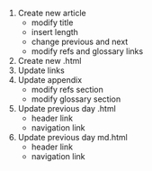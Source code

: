 1. Create new article
    * modify title
    * insert length
    * change previous and next
    * modify refs and glossary links
2. Create new .html
3. Update links
4. Update appendix
    * modify refs section
    * modify glossary section
5. Update previous day .html 
    * header link
    * navigation link
6. Update previous day md.html 
    * header link
    * navigation link
